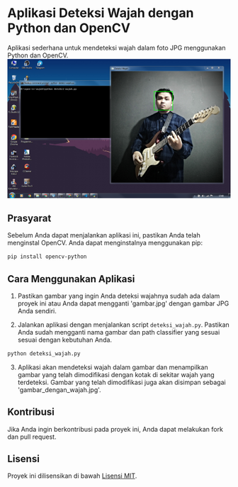 
# Aplikasi Deteksi Wajah dengan Python dan OpenCV

Aplikasi sederhana untuk mendeteksi wajah dalam foto JPG menggunakan Python dan OpenCV.
<img src="capture/screenshot.PNG">
## Prasyarat

Sebelum Anda dapat menjalankan aplikasi ini, pastikan Anda telah menginstal OpenCV. Anda dapat menginstalnya menggunakan pip:

```bash
pip install opencv-python
```

## Cara Menggunakan Aplikasi

1. Pastikan gambar yang ingin Anda deteksi wajahnya sudah ada dalam proyek ini atau Anda dapat mengganti 'gambar.jpg' dengan gambar JPG Anda sendiri.

2. Jalankan aplikasi dengan menjalankan script `deteksi_wajah.py`. Pastikan Anda sudah mengganti nama gambar dan path classifier yang sesuai sesuai dengan kebutuhan Anda.

```bash
python deteksi_wajah.py
```

3. Aplikasi akan mendeteksi wajah dalam gambar dan menampilkan gambar yang telah dimodifikasi dengan kotak di sekitar wajah yang terdeteksi. Gambar yang telah dimodifikasi juga akan disimpan sebagai 'gambar_dengan_wajah.jpg'.

## Kontribusi

Jika Anda ingin berkontribusi pada proyek ini, Anda dapat melakukan fork dan pull request.

## Lisensi

Proyek ini dilisensikan di bawah [Lisensi MIT](LICENSE).
